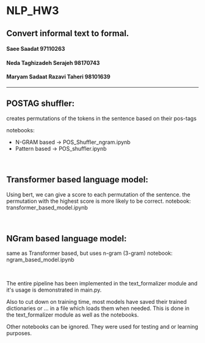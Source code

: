 # NLP_HW3
## Convert informal text to formal.

#### Saee Saadat 97110263
#### Neda Taghizadeh Serajeh 98170743
#### Maryam Sadaat Razavi Taheri 98101639

<hr>

## POSTAG shuffler:
creates permutations of the tokens in the sentence based on their pos-tags

notebooks:
- N-GRAM based -> POS_Shuffler_ngram.ipynb
- Pattern based -> POS_shuffler.ipynb

<br>

## Transformer based language model:
Using bert, we can give a score to each permutation of the sentence. the permutation with the highest score is more likely to be correct.
notebook: transformer_based_model.ipynb

<br>

## NGram based language model:
same as Transformer based, but uses n-gram (3-gram)
notebook: ngram_based_model.ipynb

<br> 

The entire pipeline has been implemented in the text_formalizer module and it's usage is demonstrated in main.py.

Also to cut down on training time, most models have saved their trained dictionaries or ... in a file which loads them when needed. This is done in the text_formalizer module as well as the notebooks.

Other notebooks can be ignored. They were used for testing and or learning purposes.
